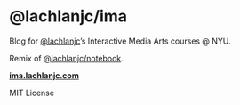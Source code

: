 # @lachlanjc/ima

Blog for [@lachlanjc](https://lachlanjc.com)’s Interactive Media Arts courses @ NYU.

Remix of [@lachlanjc/notebook](https://github.com/lachlanjc/notebook).

[**ima.lachlanjc.com**](https://ima.lachlanjc.com)

MIT License
